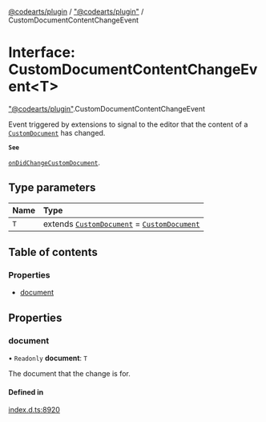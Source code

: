 [@codearts/plugin](../README.md) / ["@codearts/plugin"](../modules/_codearts_plugin_.md) / CustomDocumentContentChangeEvent

# Interface: CustomDocumentContentChangeEvent<T\>

["@codearts/plugin"](../modules/_codearts_plugin_.md).CustomDocumentContentChangeEvent

Event triggered by extensions to signal to the editor that the content of a [`CustomDocument`](codearts_plugin_.CustomDocument.md)
has changed.

**`See`**

[`onDidChangeCustomDocument`](codearts_plugin_.CustomEditorProvider.md#ondidchangecustomdocument).

## Type parameters

| Name | Type |
| :------ | :------ |
| `T` | extends [`CustomDocument`](codearts_plugin_.CustomDocument.md) = [`CustomDocument`](codearts_plugin_.CustomDocument.md) |

## Table of contents

### Properties

- [document](codearts_plugin_.CustomDocumentContentChangeEvent.md#document)

## Properties

### document

• `Readonly` **document**: `T`

The document that the change is for.

#### Defined in

[index.d.ts:8920](https://github.com/shuyaqian/cloudide-plugin-api/blob/3fbdd11/index.d.ts#L8920)
